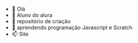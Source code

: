- 👋 Olá
- 👀 Aluno do alura
- 🌱 repositório de criação 
- 💞️ aprendendo programação Javascript e Scratch
- 📫 Site

<!---
mariauser1boss/mariauser1boss is a ✨ special ✨ repository because its `README.md` (this file) appears on your GitHub profile.
You can click the Preview link to take a look at your changes.
--->
